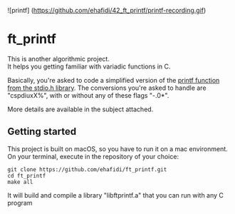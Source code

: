 ![printf]
(https://github.com/ehafidi/42_ft_printf/printf-recording.gif)

# ft_printf
This is another algorithmic project.  
It helps you getting familiar with variadic functions in C.   

Basically, you're asked to code a simplified version of the [printf function from the stdio.h library](https://linux.die.net/man/3/printf). 
The conversions you're asked to handle are "cspdiuxX%", with or without any of these flags "-.0*".

More details are available in the subject attached.  
## Getting started
This project is built on macOS, so you have to run it on a mac environment.
On your terminal, execute in the repository of your choice:
```
git clone https://github.com/ehafidi/ft_printf.git
cd ft_printf
make all
```
It will build and compile a library "libftprintf.a" that you can run with any C program
